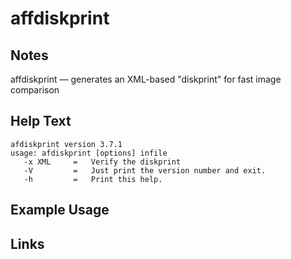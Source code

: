 # affdiskprint

Notes
-------
affdiskprint — generates an XML-based "diskprint" for fast image comparison

Help Text
-------
```
afdiskprint version 3.7.1
usage: afdiskprint [options] infile 
   -x XML     =   Verify the diskprint
   -V         =   Just print the version number and exit.
   -h         =   Print this help.

```

Example Usage
-------

Links
-------

